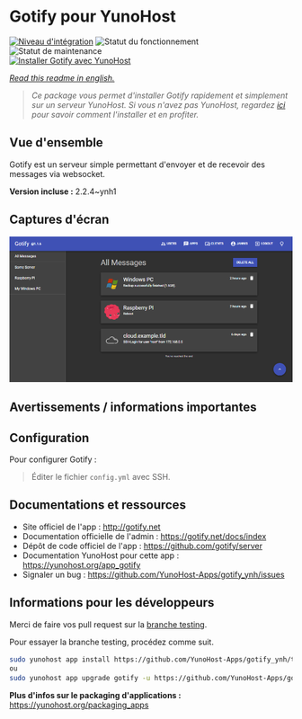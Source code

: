 <!--
N.B.: This README was automatically generated by https://github.com/YunoHost/apps/tree/master/tools/README-generator
It shall NOT be edited by hand.
-->

# Gotify pour YunoHost

[![Niveau d'intégration](https://dash.yunohost.org/integration/gotify.svg)](https://dash.yunohost.org/appci/app/gotify) ![Statut du fonctionnement](https://ci-apps.yunohost.org/ci/badges/gotify.status.svg) ![Statut de maintenance](https://ci-apps.yunohost.org/ci/badges/gotify.maintain.svg)  
[![Installer Gotify avec YunoHost](https://install-app.yunohost.org/install-with-yunohost.svg)](https://install-app.yunohost.org/?app=gotify)

*[Read this readme in english.](./README.md)*

> *Ce package vous permet d'installer Gotify rapidement et simplement sur un serveur YunoHost.
Si vous n'avez pas YunoHost, regardez [ici](https://yunohost.org/#/install) pour savoir comment l'installer et en profiter.*

## Vue d'ensemble

Gotify est un serveur simple permettant d'envoyer et de recevoir des messages via websocket.


**Version incluse :** 2.2.4~ynh1

## Captures d'écran

![Capture d'écran de Gotify](./doc/screenshots/ui.png)

## Avertissements / informations importantes

## Configuration

Pour configurer Gotify :
> Éditer le fichier `config.yml` avec SSH.

## Documentations et ressources

* Site officiel de l'app : <http://gotify.net>
* Documentation officielle de l'admin : <https://gotify.net/docs/index>
* Dépôt de code officiel de l'app : <https://github.com/gotify/server>
* Documentation YunoHost pour cette app : <https://yunohost.org/app_gotify>
* Signaler un bug : <https://github.com/YunoHost-Apps/gotify_ynh/issues>

## Informations pour les développeurs

Merci de faire vos pull request sur la [branche testing](https://github.com/YunoHost-Apps/gotify_ynh/tree/testing).

Pour essayer la branche testing, procédez comme suit.

``` bash
sudo yunohost app install https://github.com/YunoHost-Apps/gotify_ynh/tree/testing --debug
ou
sudo yunohost app upgrade gotify -u https://github.com/YunoHost-Apps/gotify_ynh/tree/testing --debug
```

**Plus d'infos sur le packaging d'applications :** <https://yunohost.org/packaging_apps>
